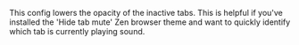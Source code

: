 This config lowers the opacity of the inactive tabs. 
This is helpful if you've installed the 'Hide tab mute' Zen browser theme and want to quickly identify which tab is currently playing sound.
